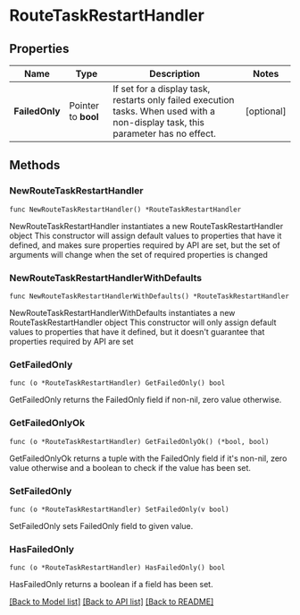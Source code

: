 # RouteTaskRestartHandler

## Properties

Name | Type | Description | Notes
------------ | ------------- | ------------- | -------------
**FailedOnly** | Pointer to **bool** | If set for a display task, restarts only failed execution tasks. When used with a non-display task, this parameter has no effect. | [optional] 

## Methods

### NewRouteTaskRestartHandler

`func NewRouteTaskRestartHandler() *RouteTaskRestartHandler`

NewRouteTaskRestartHandler instantiates a new RouteTaskRestartHandler object
This constructor will assign default values to properties that have it defined,
and makes sure properties required by API are set, but the set of arguments
will change when the set of required properties is changed

### NewRouteTaskRestartHandlerWithDefaults

`func NewRouteTaskRestartHandlerWithDefaults() *RouteTaskRestartHandler`

NewRouteTaskRestartHandlerWithDefaults instantiates a new RouteTaskRestartHandler object
This constructor will only assign default values to properties that have it defined,
but it doesn't guarantee that properties required by API are set

### GetFailedOnly

`func (o *RouteTaskRestartHandler) GetFailedOnly() bool`

GetFailedOnly returns the FailedOnly field if non-nil, zero value otherwise.

### GetFailedOnlyOk

`func (o *RouteTaskRestartHandler) GetFailedOnlyOk() (*bool, bool)`

GetFailedOnlyOk returns a tuple with the FailedOnly field if it's non-nil, zero value otherwise
and a boolean to check if the value has been set.

### SetFailedOnly

`func (o *RouteTaskRestartHandler) SetFailedOnly(v bool)`

SetFailedOnly sets FailedOnly field to given value.

### HasFailedOnly

`func (o *RouteTaskRestartHandler) HasFailedOnly() bool`

HasFailedOnly returns a boolean if a field has been set.


[[Back to Model list]](../README.md#documentation-for-models) [[Back to API list]](../README.md#documentation-for-api-endpoints) [[Back to README]](../README.md)


